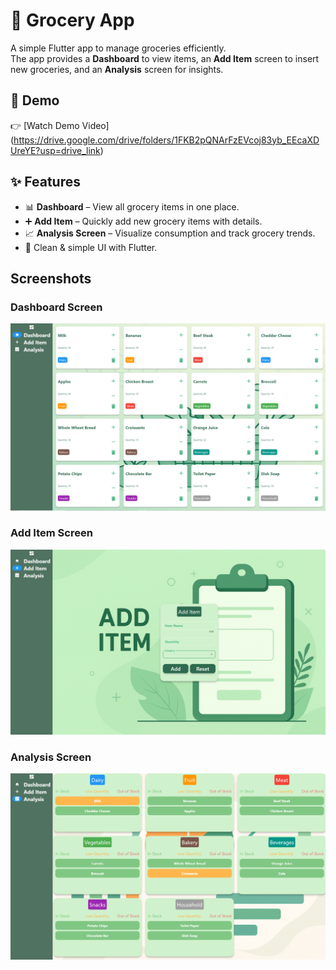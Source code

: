 # 🛒 Grocery App

A simple Flutter app to manage groceries efficiently.  
The app provides a **Dashboard** to view items, an **Add Item** screen to insert new groceries, and an **Analysis** screen for insights.

## 🎥 Demo
👉 [Watch Demo Video] (https://drive.google.com/drive/folders/1FKB2pQNArFzEVcoj83yb_EEcaXDUreYE?usp=drive_link)

## ✨ Features
- 📊 **Dashboard** – View all grocery items in one place.
- ➕ **Add Item** – Quickly add new grocery items with details.
- 📈 **Analysis Screen** – Visualize consumption and track grocery trends.
- 🎨 Clean & simple UI with Flutter.


## Screenshots

### Dashboard Screen
![Dashboard Screen](images/Dashboard.png)

### Add Item  Screen
![Add_Item](images/Add_Item.png)


### Analysis Screen
![Analysis Screen](images/AnalysisPage.png)
